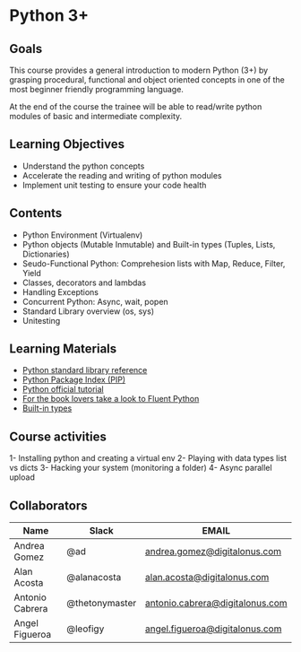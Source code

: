 # Python 3+

## Goals
This course provides a general introduction to modern Python (3+) by grasping procedural, functional and object oriented concepts in one of the most beginner friendly programming language. 

At the end of the course the trainee will be able to read/write python modules of basic and intermediate complexity. 

## Learning Objectives
- Understand the python concepts 
- Accelerate the reading and writing of python modules 
- Implement unit testing to ensure your code health 

## Contents
- Python Environment (Virtualenv)
- Python objects (Mutable Inmutable) and Built-in types (Tuples, Lists, Dictionaries)
- Seudo-Functional Python: Comprehesion lists with Map, Reduce, Filter, Yield 
- Classes, decorators and lambdas
- Handling Exceptions 
- Concurrent Python: Async, wait, popen 
- Standard Library overview (os, sys)  
- Unitesting 

## Learning Materials
- [Python standard library reference](https://docs.python.org/3/library/)
- [Python Package Index (PIP)](https://pypi.org/)
- [Python official tutorial](https://docs.python.org/3/tutorial/index.html)
- [For the book lovers take a look to Fluent Python](https://www.amazon.com/Fluent-Python-Concise-Effective-Programming/dp/1491946008)
- [Built-in types](https://www.youtube.com/watch?v=lyDLAutA88s&t=472s)

## Course activities
1- Installing python and creating a virtual env
2- Playing with data types list vs dicts
3- Hacking your system (monitoring a folder)
4- Async parallel upload 

## Collaborators
Name     |   Slack  | EMAIL |
---------|----------|----------|
 Andrea Gomez   | @ad | andrea.gomez@digitalonus.com |
 Alan Acosta    | @alanacosta | alan.acosta@digitalonus.com |
 Antonio Cabrera    | @thetonymaster | antonio.cabrera@digitalonus.com |
 Angel Figueroa    | @leofigy | angel.figueroa@digitalonus.com |

